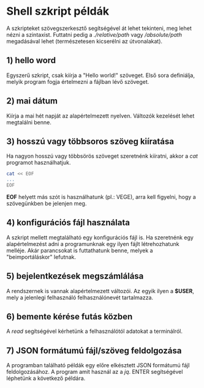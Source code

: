 # Shell szkript példák
A szkripteket szövegszerkesztő segítségével át lehet tekinteni, meg lehet nézni a szintaxist.
Futtatni pedig a *./relative/path* vagy */absolute/path* megadásával lehet (természetesen kicserélni az útvonalakat).

## 1) hello word
Egyszerű szkript, csak kiírja a "Hello world!" szöveget. Első sora definiálja, melyik program fogja értelmezni a fájlban lévő szöveget.

## 2) mai dátum
Kiírja a mai hét napját az alapértelmezett nyelven. Változók kezelését lehet megtalálni benne.

## 3) hosszú vagy többsoros szöveg kiíratása
Ha nagyon hosszú vagy többsörös szöveget szeretnénk kiíratni, akkor a *cat* programot használhatjuk.
```bash
cat << EOF
...
EOF
```
**EOF** helyett más szót is használhatunk (pl.: VEGE), arra kell figyelni, hogy a szövegünkben be jelenjen meg.

## 4) konfigurációs fájl használata
A szkript mellett megtalálható egy konfigurációs fájl is. Ha szeretnénk egy alapértelmezést adni a programunknak egy ilyen fájlt létrehozhatunk melléje.
Akár parancsokat is futtathatunk benne, melyek a "beimportáláskor" lefutnak.

## 5) bejelentkezések megszámlálása
A rendszernek is vannak alapértelmezett változói. Az egyik ilyen a **$USER**, mely a jelenlegi felhasználó felhasználónevét tartalmazza.

## 6) bemente kérése futás közben
A *read* segítségével kérhetünk a felhasználótól adatokat a terminálról.

## 7) JSON formátumú fájl/szöveg feldolgozása
A programban található példák egy előre elkésztett JSON formátumú fájl feldolgozásához. A program amit használ az a *jq*.
ENTER segítségével léphetünk a következő példára.

